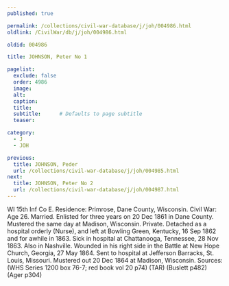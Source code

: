 ```yaml
---
published: true

permalink: /collections/civil-war-database/j/joh/004986.html
oldlink: /CivilWar/db/j/joh/004986.html

oldid: 004986

title: JOHNSON, Peter No 1

pagelist:
  exclude: false
  order: 4986
  image: 
  alt:
  caption:
  title:
  subtitle:      # Defaults to page subtitle
  teaser:

category: 
  - J 
  - JOH

previous:
  title: JOHNSON, Peder
  url: /collections/civil-war-database/j/joh/004985.html  
next:
  title: JOHNSON, Peter No 2
  url: /collections/civil-war-database/j/joh/004987.html   
---
```

WI 15th Inf Co E. Residence: Primrose, Dane County, Wisconsin. Civil War: Age 26. Married. Enlisted for three years on 20 Dec 1861 in Dane County. Mustered the same day at Madison, Wisconsin. Private. Detached as a hospital orderly (Nurse), and left at Bowling Green, Kentucky, 16 Sep 1862 and for awhile in 1863. Sick in hospital at Chattanooga, Tennessee, 28 Nov 1863. Also in Nashville. Wounded in his right side in the Battle at New Hope Church, Georgia, 27 May 1864. Sent to hospital at Jefferson Barracks, St. Louis, Missouri. Mustered out 20 Dec 1864 at Madison, Wisconsin. Sources: (WHS Series 1200 box 76-7; red book vol 20 p74) (TAR) (Buslett p482) (Ager p304)